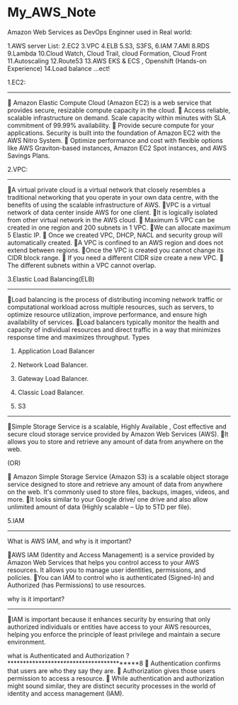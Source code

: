 # My_AWS_Note
Amazon Web Services as DevOps Enginner used in Real world:

1.AWS server List:
2.EC2
3.VPC
4.ELB
5.S3, S3FS,
6.IAM
7.AMI
8.RDS
9.Lambda
10.Cloud Watch, Cloud Trail, cloud Formation, Cloud Front
11.Autoscaling
12.Route53
13.AWS EKS & ECS , Openshift (Hands-on Experience)
14.Load balance ...ect!



1.EC2:
******
 Amazon Elastic Compute Cloud (Amazon EC2) is a web service that provides secure, resizable compute capacity in the cloud.
 Access reliable, scalable infrastructure on demand. Scale capacity within minutes with SLA commitment of 99.99% availability.
 Provide secure compute for your applications. Security is built into the foundation of Amazon EC2 with the AWS Nitro System.
 Optimize performance and cost with flexible options like AWS Graviton-based instances, Amazon EC2 Spot instances, and AWS Savings Plans.


2.VPC:
*****
A virtual private cloud is a virtual network that closely resembles a traditional networking that you operate in your own data centre, with the benefits of using the scalable infrastructure of AWS.
VPC is a virtual network of data center inside AWS for one client.
It is logically isolated from other virtual network in the AWS cloud.
 Maximum 5 VPC can be created in one region and 200 subnets in 1 VPC.
We can allocate maximum 5 Elastic IP.
 Once we created VPC, DHCP, NACL and security group will automatically created.
A VPC is confined to an AWS region and does not extend between regions.
Once the VPC is created you cannot change its CIDR block range.
 If you need a different CIDR size create a new VPC.
 The different subnets within a VPC cannot overlap.




3.Elastic Load Balancing(ELB)
******************************
Load balancing is the process of distributing incoming network traffic or computational workload across multiple resources, such as servers, to optimize resource utilization, improve performance, and ensure high availability of services.
Load balancers typically monitor the health and capacity of individual resources and direct traffic in a way that minimizes response time and maximizes throughput.
Types 
1.	Application Load Balancer
2.	Network Load Balancer.
3.	Gateway Load Balancer.
4.	Classic Load Balancer. 



4. S3
*****
Simple Storage Service is a scalable, Highly Available , Cost effective and secure cloud storage service provided by Amazon Web Services (AWS). 
It allows you to store and retrieve any amount of data from anywhere on the web.

(OR)

 Amazon Simple Storage Service (Amazon S3) is a scalable object storage service designed to store and retrieve any amount of data from anywhere on the web. It's commonly used to store files, backups, images, videos, and more.
It looks similar to your Google drive/ one drive and also allow unlimited amount of data (Highly scalable – Up to 5TD per file).


5.IAM
********

What is AWS IAM, and why is it important?

AWS IAM (Identity and Access Management) is a service provided by Amazon Web Services that helps you control access to your AWS resources. It allows you to manage user identities, permissions, and policies. 
You can IAM to control who is authenticated (Signed-In) and Authorized (has Permissions) to use resources.


why is it important?
********************
IAM is important because it enhances security by ensuring that only authorized individuals or entities have access to your AWS resources, helping you enforce the principle of least privilege and maintain a secure environment.


what is Authenticated and Authorization ?
 *****************************************8 
	Authentication confirms that users are who they say they are. 
	Authorization gives those users permission to access a resource.
	While authentication and authorization might sound similar, they are distinct security processes in the world of identity and access management (IAM).




